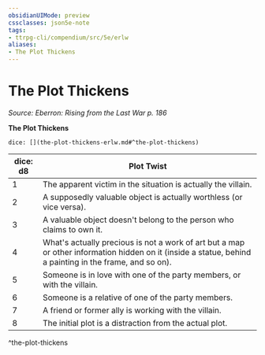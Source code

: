 ```yaml
---
obsidianUIMode: preview
cssclasses: json5e-note
tags:
- ttrpg-cli/compendium/src/5e/erlw
aliases:
- The Plot Thickens
---
```

# The Plot Thickens
*Source: Eberron: Rising from the Last War p. 186* 

**The Plot Thickens**

`dice: [](the-plot-thickens-erlw.md#^the-plot-thickens)`

| dice: d8 | Plot Twist |
|----------|------------|
| 1 | The apparent victim in the situation is actually the villain. |
| 2 | A supposedly valuable object is actually worthless (or vice versa). |
| 3 | A valuable object doesn't belong to the person who claims to own it. |
| 4 | What's actually precious is not a work of art but a map or other information hidden on it (inside a statue, behind a painting in the frame, and so on). |
| 5 | Someone is in love with one of the party members, or with the villain. |
| 6 | Someone is a relative of one of the party members. |
| 7 | A friend or former ally is working with the villain. |
| 8 | The initial plot is a distraction from the actual plot. |
^the-plot-thickens